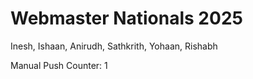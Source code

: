 # Webmaster Nationals 2025

Inesh, Ishaan, Anirudh, Sathkrith, Yohaan, Rishabh

Manual Push Counter: 1
